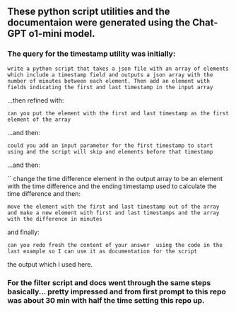## These python script utilities and the documentaion were generated using the Chat-GPT o1-mini model.

### The query for the timestamp utility was initially:

``
write a python script that takes a json file with an array of elements which include a timestamp field and outputs a json array with the number of minutes between each element. Then add an element with fields indicating the first and last timestamp in the input array
``

...then refined with:

``
can you put the element with the first and last timestamp as the first element of the array
``

...and then:

``
could you add an input parameter for the first timestamp to start using and the script will skip and elements before that timestamp
``

...and then:

``
change the time difference element in the output array to be an element with the time difference and the ending timestamp used to calculate the time difference
and then:

``
move the element with the first and last timestamp out of the array and make a new element with first and last timestamps and the array with the difference in minutes
``

and finally:

``
can you redo fresh the content of your answer  using the code in the last example so I can use it as documentation for the script
``

the output which I used here.

### For the filter script and docs went through the same steps basically... pretty impressed and from first prompt to this repo was about 30 min with half the time setting this repo up.
